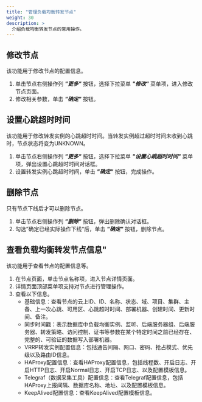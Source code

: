 ```yaml
---
title: "管理负载均衡转发节点"
weight: 30
description: >
  介绍负载均衡转发节点的常用操作。
---
```


## 修改节点

该功能用于修改节点的配置信息。

1. 单击节点右侧操作列 **_"更多"_** 按钮，选择下拉菜单 **_"修改"_** 菜单项，进入修改节点页面。
2. 修改相关参数，单击 **_"确定"_** 按钮。

## 设置心跳超时时间

该功能用于修改转发实例的心跳超时时间。当转发实例超过超时时间未收到心跳时，节点状态将变为UNKNOWN。

1. 单击节点右侧操作列 **_"更多"_** 按钮，选择下拉菜单 **_"设置心跳超时时间"_** 菜单项，弹出设置心跳超时时间对话框。
2. 设置转发实例心跳超时时间，单击 **_"确定"_** 按钮，完成操作。


## 删除节点

只有节点下线后才可以删除节点。

1. 单击节点右侧操作列 **_"删除"_** 按钮，弹出删除确认对话框。
2. 勾选”确定已经实际操作下线“后，单击 **_"确定"_** 按钮，删除节点。

## 查看负载均衡转发节点信息"

该功能用于查看节点的配置信息等。

1. 在节点页面，单击节点名称项，进入节点详情页面。
2. 详情页面顶部菜单项支持对节点进行管理操作。
3. 查看以下信息。
    - 基础信息：查看节点的云上ID、ID、名称、状态、域、项目、集群、主备、上一次心跳、可用区、心跳超时时间、部署机器、创建时间、更新时间、备注。
    - 同步时间戳：表示数据库中负载均衡实例、监听、后端服务器组、后端服务器、转发策略、访问控制、证书等参数在某个特定时间之前已经存在、完整的、可验证的数据写入部署机器。
    - VRRP转发实例配置信息：包括通告间隔、网口、密码、抢占模式、优先级以及路由ID信息。
    - HAProxy配置信息：查看HAProxy配置信息，包括线程数、开启日志、开启HTTP日志、开启Normal日志、开启TCP日志、以及配置模板信息。
    - Telegraf（数据采集工具）配置信息：查看Telegraf配置信息，包括HAProxy上报间隔、数据库名称、地址、以及配置模板信息。
    - KeepAlived配置信息：查看KeepAlived配置模板信息。